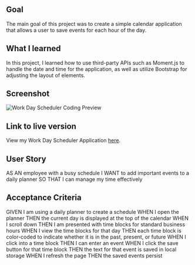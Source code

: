 ## Goal
The main goal of this project was to create a simple calendar application that allows a user to save events for each hour of the day.  

## What I learned
In this project, I learned how to use third-party APIs such as Moment.js to handle the date and time for the application, as well as utilize Bootstrap for adjusting the layout of elements.

## Screenshot
![Work Day Scheduler Coding Preview](assets/images/Work-day-scheduler-screenshot)

## Link to live version
View my Work Day Scheduler Application [here](https://zachary-levin.github.io/zpl-work-day-scheduler-1/). 

## User Story
AS AN employee with a busy schedule
I WANT to add important events to a daily planner
SO THAT I can manage my time effectively

## Acceptance Criteria
GIVEN I am using a daily planner to create a schedule
WHEN I open the planner
THEN the current day is displayed at the top of the calendar
WHEN I scroll down
THEN I am presented with time blocks for standard business hours
WHEN I view the time blocks for that day
THEN each time block is color-coded to indicate whether it is in the past, present, or future
WHEN I click into a time block
THEN I can enter an event
WHEN I click the save button for that time block
THEN the text for that event is saved in local storage
WHEN I refresh the page
THEN the saved events persist